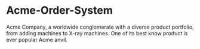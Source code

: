 # Acme-Order-System
Acme Company, a worldwide  conglomerate with a diverse product portfolio, from adding machines to X-ray  machines. One of its best know product is ever popular Acme anvil.
